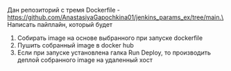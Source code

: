 Дан репозиторий с тремя Dockerfile - https://github.com/AnastasiyaGapochkina01/jenkins_params_ex/tree/main.\
Написать пайплайн, который будет
1) Собирать image на основе выбранного при запуске dockerfile
2) Пушить собранный image в docker hub
3) Если при запуске установлена галка Run Deploy, то производить деплой собранного image на удаленный хост
